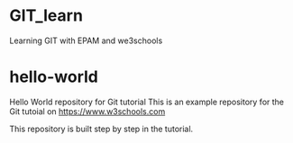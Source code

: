 # GIT_learn
Learning GIT with EPAM and we3schools

# hello-world
Hello World repository for Git tutorial
This is an example repository for the Git tutoial on https://www.w3schools.com

This repository is built step by step in the tutorial.
